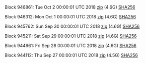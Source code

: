 Block 946861: Tue Oct  2 00:00:01 UTC 2018 [zip](https://dash-bootstrap.ams3.digitaloceanspaces.com/mainnet/2018-10-02/bootstrap.dat.zip) (4.6G) [SHA256](https://dash-bootstrap.ams3.digitaloceanspaces.com/mainnet/2018-10-02/sha256.txt)

Block 946312: Mon Oct  1 00:00:01 UTC 2018 [zip](https://dash-bootstrap.ams3.digitaloceanspaces.com/mainnet/2018-10-01/bootstrap.dat.zip) (4.6G) [SHA256](https://dash-bootstrap.ams3.digitaloceanspaces.com/mainnet/2018-10-01/sha256.txt)

Block 945762: Sun Sep 30 00:00:01 UTC 2018 [zip](https://dash-bootstrap.ams3.digitaloceanspaces.com/mainnet/2018-09-30/bootstrap.dat.zip) (4.6G) [SHA256](https://dash-bootstrap.ams3.digitaloceanspaces.com/mainnet/2018-09-30/sha256.txt)

Block 945211: Sat Sep 29 00:00:01 UTC 2018 [zip](https://dash-bootstrap.ams3.digitaloceanspaces.com/mainnet/2018-09-29/bootstrap.dat.zip) (4.6G) [SHA256](https://dash-bootstrap.ams3.digitaloceanspaces.com/mainnet/2018-09-29/sha256.txt)

Block 944661: Fri Sep 28 00:00:01 UTC 2018 [zip](https://dash-bootstrap.ams3.digitaloceanspaces.com/mainnet/2018-09-28/bootstrap.dat.zip) (4.6G) [SHA256](https://dash-bootstrap.ams3.digitaloceanspaces.com/mainnet/2018-09-28/sha256.txt)

Block 944112: Thu Sep 27 00:00:01 UTC 2018 [zip](https://dash-bootstrap.ams3.digitaloceanspaces.com/mainnet/2018-09-27/bootstrap.dat.zip) (4.5G) [SHA256](https://dash-bootstrap.ams3.digitaloceanspaces.com/mainnet/2018-09-27/sha256.txt)
